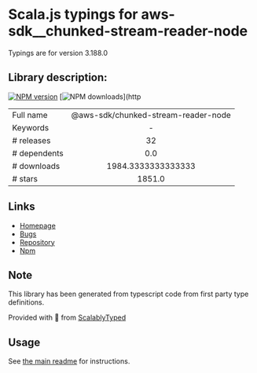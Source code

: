 
# Scala.js typings for aws-sdk__chunked-stream-reader-node

Typings are for version 3.188.0

## Library description:
[![NPM version](https://img.shields.io/npm/v/@aws-sdk/chunked-stream-reader-node/latest.svg)](https://www.npmjs.com/package/@aws-sdk/chunked-stream-reader-node) [![NPM downloads](https://img.shields.io/npm/dm/@aws-sdk/chunked-stream-reader-node.svg)](http

|                    |                 |
| ------------------ | :-------------: |
| Full name          | @aws-sdk/chunked-stream-reader-node |
| Keywords           | - |
| # releases         | 32 |
| # dependents       | 0.0 |
| # downloads        | 1984.3333333333333 |
| # stars            | 1851.0 |

## Links
- [Homepage](https://github.com/aws/aws-sdk-js-v3/tree/main/packages/chunked-stream-reader-node)
- [Bugs](https://github.com/aws/aws-sdk-js-v3/issues)
- [Repository](https://github.com/aws/aws-sdk-js-v3)
- [Npm](https://www.npmjs.com/package/%40aws-sdk%2Fchunked-stream-reader-node)
    


## Note
This library has been generated from typescript code from first party type definitions.

Provided with :purple_heart: from [ScalablyTyped](https://github.com/oyvindberg/ScalablyTyped)

## Usage
See [the main readme](../../readme.md) for instructions.


